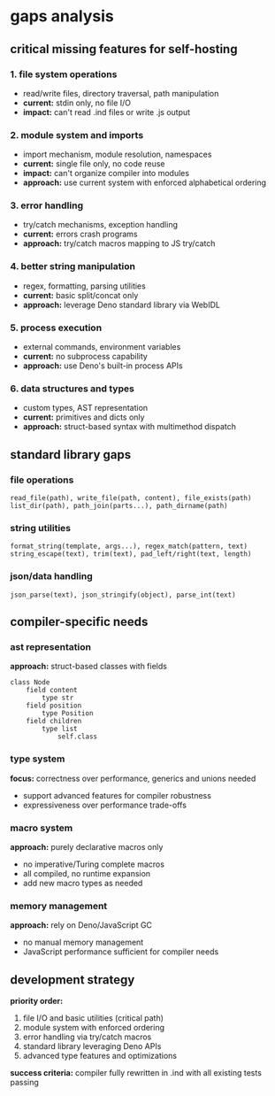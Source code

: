 # gaps analysis

## critical missing features for self-hosting

### 1. file system operations
- read/write files, directory traversal, path manipulation
- **current:** stdin only, no file I/O
- **impact:** can't read .ind files or write .js output

### 2. module system and imports  
- import mechanism, module resolution, namespaces
- **current:** single file only, no code reuse
- **impact:** can't organize compiler into modules
- **approach:** use current system with enforced alphabetical ordering

### 3. error handling
- try/catch mechanisms, exception handling
- **current:** errors crash programs
- **approach:** try/catch macros mapping to JS try/catch

### 4. better string manipulation
- regex, formatting, parsing utilities
- **current:** basic split/concat only
- **approach:** leverage Deno standard library via WebIDL

### 5. process execution
- external commands, environment variables
- **current:** no subprocess capability
- **approach:** use Deno's built-in process APIs

### 6. data structures and types
- custom types, AST representation
- **current:** primitives and dicts only
- **approach:** struct-based syntax with multimethod dispatch

## standard library gaps

### file operations
```
read_file(path), write_file(path, content), file_exists(path)
list_dir(path), path_join(parts...), path_dirname(path)
```

### string utilities  
```
format_string(template, args...), regex_match(pattern, text)
string_escape(text), trim(text), pad_left/right(text, length)
```

### json/data handling
```
json_parse(text), json_stringify(object), parse_int(text)
```

## compiler-specific needs

### ast representation
**approach:** struct-based classes with fields
```
class Node
	field content
		type str
	field position
		type Position  
	field children
		type list
			self.class
```

### type system
**focus:** correctness over performance, generics and unions needed
- support advanced features for compiler robustness
- expressiveness over performance trade-offs

### macro system  
**approach:** purely declarative macros only
- no imperative/Turing complete macros
- all compiled, no runtime expansion
- add new macro types as needed

### memory management
**approach:** rely on Deno/JavaScript GC
- no manual memory management
- JavaScript performance sufficient for compiler needs

## development strategy

**priority order:**
1. file I/O and basic utilities (critical path)
2. module system with enforced ordering
3. error handling via try/catch macros  
4. standard library leveraging Deno APIs
5. advanced type features and optimizations

**success criteria:** compiler fully rewritten in .ind with all existing tests passing